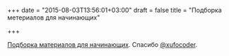 +++
date = "2015-08-03T13:56:01+03:00"
draft = false
title = "Подборка метериалов для начинающих"

+++

<p><a href="http://ufocoder.com/ru/blog/2015/podborka-materialov-dlya-izuchayushih-golang">Подборка материалов для начинающих</a>. Спасибо <a href="https://twitter.com/xufocoder">@xufocoder</a>.</p>


